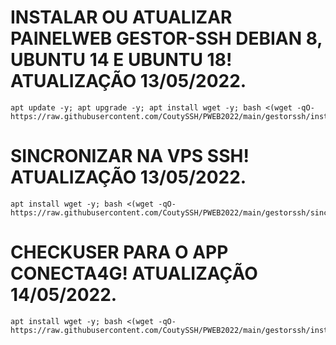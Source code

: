 # INSTALAR OU ATUALIZAR PAINELWEB GESTOR-SSH DEBIAN 8, UBUNTU 14 E UBUNTU 18! ATUALIZAÇÃO 13/05/2022.
```
apt update -y; apt upgrade -y; apt install wget -y; bash <(wget -qO- https://raw.githubusercontent.com/CoutySSH/PWEB2022/main/gestorssh/instpainel.sh)
```

# SINCRONIZAR NA VPS SSH! ATUALIZAÇÃO 13/05/2022.
```
apt install wget -y; bash <(wget -qO- https://raw.githubusercontent.com/CoutySSH/PWEB2022/main/gestorssh/sincpainel.sh)
```

# CHECKUSER PARA O APP CONECTA4G! ATUALIZAÇÃO 14/05/2022.
```
apt install wget -y; bash <(wget -qO- https://raw.githubusercontent.com/CoutySSH/PWEB2022/main/gestorssh/instcheck.sh)
```
